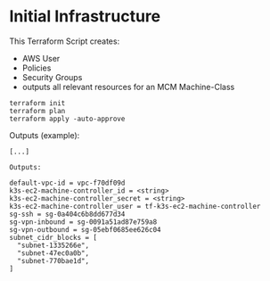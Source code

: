 # Initial Infrastructure

This Terraform Script creates:

- AWS User
- Policies
- Security Groups
- outputs all relevant resources for an MCM Machine-Class

```
terraform init
terraform plan
terraform apply -auto-approve
```

Outputs (example):

```
[...]

Outputs:

default-vpc-id = vpc-f70df09d
k3s-ec2-machine-controller_id = <string>
k3s-ec2-machine-controller_secret = <string>
k3s-ec2-machine-controller_user = tf-k3s-ec2-machine-controller
sg-ssh = sg-0a404c6b8dd677d34
sg-vpn-inbound = sg-0091a51ad87e759a8
sg-vpn-outbound = sg-05ebf0685ee626c04
subnet_cidr_blocks = [
  "subnet-1335266e",
  "subnet-47ec0a0b",
  "subnet-770bae1d",
]
```